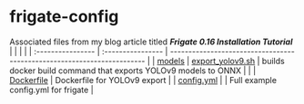 # frigate-config

Associated files from my blog article titled ***Frigate 0.16 Installation Tutorial***
|                   |                   |                                                                         |
| :---------------- | :---------------- | ----------------------------------------------------------------------- |
| [models](models)  | [export_yolov9.sh](models/export_yolov9.sh) | builds docker build command that exports YOLOv9 models to ONNX |
|                   | [Dockerfile](models/Dockerfile) | Dockerfile for YOLOv9 export |
| [config.yml](config.yml) | | Full example config.yml for frigate |
